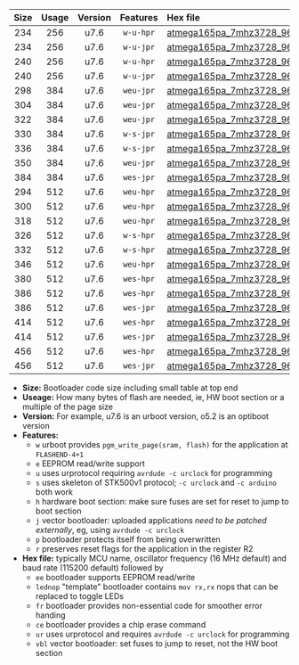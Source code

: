 |Size|Usage|Version|Features|Hex file|
|:-:|:-:|:-:|:-:|:--|
|234|256|u7.6|`w-u-hpr`|[atmega165pa_7mhz3728_9600bps_ur.hex](https://raw.githubusercontent.com/stefanrueger/urboot/main/atmega165pa_7mhz3728_9600bps_ur.hex)|
|234|256|u7.6|`w-u-jpr`|[atmega165pa_7mhz3728_9600bps_ur_vbl.hex](https://raw.githubusercontent.com/stefanrueger/urboot/main/atmega165pa_7mhz3728_9600bps_ur_vbl.hex)|
|240|256|u7.6|`w-u-hpr`|[atmega165pa_7mhz3728_9600bps_lednop_ur.hex](https://raw.githubusercontent.com/stefanrueger/urboot/main/atmega165pa_7mhz3728_9600bps_lednop_ur.hex)|
|240|256|u7.6|`w-u-jpr`|[atmega165pa_7mhz3728_9600bps_lednop_ur_vbl.hex](https://raw.githubusercontent.com/stefanrueger/urboot/main/atmega165pa_7mhz3728_9600bps_lednop_ur_vbl.hex)|
|298|384|u7.6|`weu-jpr`|[atmega165pa_7mhz3728_9600bps_ee_ur_vbl.hex](https://raw.githubusercontent.com/stefanrueger/urboot/main/atmega165pa_7mhz3728_9600bps_ee_ur_vbl.hex)|
|304|384|u7.6|`weu-jpr`|[atmega165pa_7mhz3728_9600bps_ee_lednop_ur_vbl.hex](https://raw.githubusercontent.com/stefanrueger/urboot/main/atmega165pa_7mhz3728_9600bps_ee_lednop_ur_vbl.hex)|
|322|384|u7.6|`weu-jpr`|[atmega165pa_7mhz3728_9600bps_ee_lednop_fr_ur_vbl.hex](https://raw.githubusercontent.com/stefanrueger/urboot/main/atmega165pa_7mhz3728_9600bps_ee_lednop_fr_ur_vbl.hex)|
|330|384|u7.6|`w-s-jpr`|[atmega165pa_7mhz3728_9600bps_vbl.hex](https://raw.githubusercontent.com/stefanrueger/urboot/main/atmega165pa_7mhz3728_9600bps_vbl.hex)|
|336|384|u7.6|`w-s-jpr`|[atmega165pa_7mhz3728_9600bps_lednop_vbl.hex](https://raw.githubusercontent.com/stefanrueger/urboot/main/atmega165pa_7mhz3728_9600bps_lednop_vbl.hex)|
|350|384|u7.6|`weu-jpr`|[atmega165pa_7mhz3728_9600bps_ee_lednop_fr_ce_ur_vbl.hex](https://raw.githubusercontent.com/stefanrueger/urboot/main/atmega165pa_7mhz3728_9600bps_ee_lednop_fr_ce_ur_vbl.hex)|
|384|384|u7.6|`wes-jpr`|[atmega165pa_7mhz3728_9600bps_ee_vbl.hex](https://raw.githubusercontent.com/stefanrueger/urboot/main/atmega165pa_7mhz3728_9600bps_ee_vbl.hex)|
|294|512|u7.6|`weu-hpr`|[atmega165pa_7mhz3728_9600bps_ee_ur.hex](https://raw.githubusercontent.com/stefanrueger/urboot/main/atmega165pa_7mhz3728_9600bps_ee_ur.hex)|
|300|512|u7.6|`weu-hpr`|[atmega165pa_7mhz3728_9600bps_ee_lednop_ur.hex](https://raw.githubusercontent.com/stefanrueger/urboot/main/atmega165pa_7mhz3728_9600bps_ee_lednop_ur.hex)|
|318|512|u7.6|`weu-hpr`|[atmega165pa_7mhz3728_9600bps_ee_lednop_fr_ur.hex](https://raw.githubusercontent.com/stefanrueger/urboot/main/atmega165pa_7mhz3728_9600bps_ee_lednop_fr_ur.hex)|
|326|512|u7.6|`w-s-hpr`|[atmega165pa_7mhz3728_9600bps.hex](https://raw.githubusercontent.com/stefanrueger/urboot/main/atmega165pa_7mhz3728_9600bps.hex)|
|332|512|u7.6|`w-s-hpr`|[atmega165pa_7mhz3728_9600bps_lednop.hex](https://raw.githubusercontent.com/stefanrueger/urboot/main/atmega165pa_7mhz3728_9600bps_lednop.hex)|
|346|512|u7.6|`weu-hpr`|[atmega165pa_7mhz3728_9600bps_ee_lednop_fr_ce_ur.hex](https://raw.githubusercontent.com/stefanrueger/urboot/main/atmega165pa_7mhz3728_9600bps_ee_lednop_fr_ce_ur.hex)|
|380|512|u7.6|`wes-hpr`|[atmega165pa_7mhz3728_9600bps_ee.hex](https://raw.githubusercontent.com/stefanrueger/urboot/main/atmega165pa_7mhz3728_9600bps_ee.hex)|
|386|512|u7.6|`wes-hpr`|[atmega165pa_7mhz3728_9600bps_ee_lednop.hex](https://raw.githubusercontent.com/stefanrueger/urboot/main/atmega165pa_7mhz3728_9600bps_ee_lednop.hex)|
|386|512|u7.6|`wes-jpr`|[atmega165pa_7mhz3728_9600bps_ee_lednop_vbl.hex](https://raw.githubusercontent.com/stefanrueger/urboot/main/atmega165pa_7mhz3728_9600bps_ee_lednop_vbl.hex)|
|414|512|u7.6|`wes-hpr`|[atmega165pa_7mhz3728_9600bps_ee_lednop_fr.hex](https://raw.githubusercontent.com/stefanrueger/urboot/main/atmega165pa_7mhz3728_9600bps_ee_lednop_fr.hex)|
|414|512|u7.6|`wes-jpr`|[atmega165pa_7mhz3728_9600bps_ee_lednop_fr_vbl.hex](https://raw.githubusercontent.com/stefanrueger/urboot/main/atmega165pa_7mhz3728_9600bps_ee_lednop_fr_vbl.hex)|
|456|512|u7.6|`wes-hpr`|[atmega165pa_7mhz3728_9600bps_ee_lednop_fr_ce.hex](https://raw.githubusercontent.com/stefanrueger/urboot/main/atmega165pa_7mhz3728_9600bps_ee_lednop_fr_ce.hex)|
|456|512|u7.6|`wes-jpr`|[atmega165pa_7mhz3728_9600bps_ee_lednop_fr_ce_vbl.hex](https://raw.githubusercontent.com/stefanrueger/urboot/main/atmega165pa_7mhz3728_9600bps_ee_lednop_fr_ce_vbl.hex)|

- **Size:** Bootloader code size including small table at top end
- **Useage:** How many bytes of flash are needed, ie, HW boot section or a multiple of the page size
- **Version:** For example, u7.6 is an urboot version, o5.2 is an optiboot version
- **Features:**
  + `w` urboot provides `pgm_write_page(sram, flash)` for the application at `FLASHEND-4+1`
  + `e` EEPROM read/write support
  + `u` uses urprotocol requiring `avrdude -c urclock` for programming
  + `s` uses skeleton of STK500v1 protocol; `-c urclock` and `-c arduino` both work
  + `h` hardware boot section: make sure fuses are set for reset to jump to boot section
  + `j` vector bootloader: uploaded applications *need to be patched externally*, eg, using `avrdude -c urclock`
  + `p` bootloader protects itself from being overwritten
  + `r` preserves reset flags for the application in the register R2
- **Hex file:** typically MCU name, oscillator frequency (16 MHz default) and baud rate (115200 default) followed by
  + `ee` bootloader supports EEPROM read/write
  + `lednop` "template" bootloader contains `mov rx,rx` nops that can be replaced to toggle LEDs
  + `fr` bootloader provides non-essential code for smoother error handing
  + `ce` bootloader provides a chip erase command
  + `ur` uses urprotocol and requires `avrdude -c urclock` for programming
  + `vbl` vector bootloader: set fuses to jump to reset, not the HW boot section
